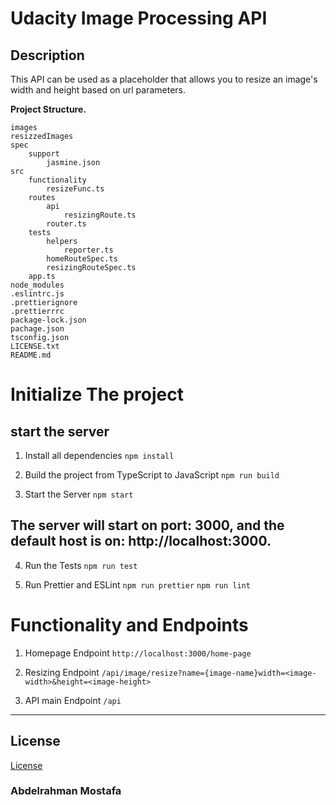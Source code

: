 # Udacity Image Processing API

## Description
This API can be used as a placeholder that allows you to resize an image's width and height based on url parameters. 

**Project Structure.**
```
images 
resizzedImages
spec
    support
        jasmine.json
src
    functionality
        resizeFunc.ts
    routes
        api
            resizingRoute.ts
        router.ts
    tests
        helpers
            reporter.ts
        homeRouteSpec.ts
        resizingRouteSpec.ts
    app.ts
node_modules
.eslintrc.js
.prettierignore
.prettierrrc
package-lock.json
pachage.json
tsconfig.json
LICENSE.txt
README.md 
```

# Initialize The project
## start the server
1. Install all dependencies
``` npm install ```

2. Build the project from TypeScript to JavaScript
``` npm run build ```

3. Start the Server
``` npm start ```
## The server will start on port: 3000, and the default host is on: http://localhost:3000.

4. Run the Tests
``` npm run test ```

5. Run Prettier and ESLint 
``` npm run prettier ```
``` npm run lint ```

# Functionality and Endpoints
1. Homepage Endpoint
``` http://localhost:3000/home-page ```

2. Resizing Endpoint
``` /api/image/resize?name={image-name}width=<image-width>&height=<image-height> ```

3. API main Endpoint 
``` /api ```
_________________________________
## License
[License](LICENSE.txt)

### Abdelrahman Mostafa
